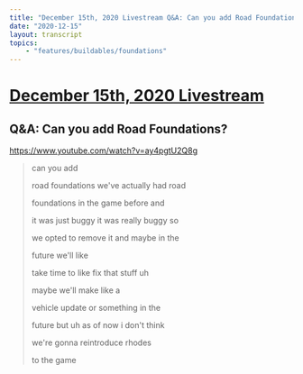 ```yaml
---
title: "December 15th, 2020 Livestream Q&A: Can you add Road Foundations?"
date: "2020-12-15"
layout: transcript
topics:
    - "features/buildables/foundations"
---
```

# [December 15th, 2020 Livestream](../2020-12-15.md)
## Q&A: Can you add Road Foundations?
https://www.youtube.com/watch?v=ay4pgtU2Q8g
> can you add
> 
> road foundations we've actually had road
> 
> foundations in the game before and
> 
> it was just buggy it was really buggy so
> 
> we opted to remove it and maybe in the
> 
> future we'll like
> 
> take time to like fix that stuff uh
> 
> maybe we'll make like a
> 
> vehicle update or something in the
> 
> future but uh as of now i don't think
> 
> we're gonna reintroduce rhodes
> 
> to the game
> 
